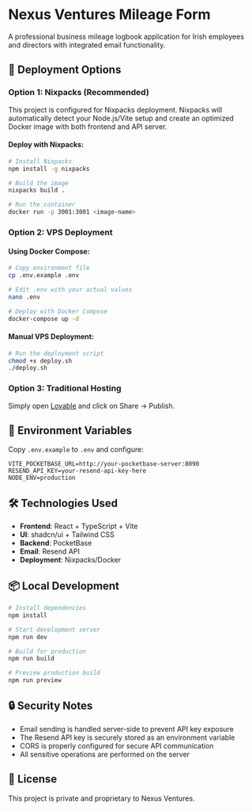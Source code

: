 # Nexus Ventures Mileage Form

A professional business mileage logbook application for Irish employees and directors with integrated email functionality.

## 🚀 Deployment Options

### Option 1: Nixpacks (Recommended)

This project is configured for Nixpacks deployment. Nixpacks will automatically detect your Node.js/Vite setup and create an optimized Docker image with both frontend and API server.

#### Deploy with Nixpacks:

```bash
# Install Nixpacks
npm install -g nixpacks

# Build the image
nixpacks build .

# Run the container
docker run -p 3001:3001 <image-name>
```

### Option 2: VPS Deployment

#### Using Docker Compose:

```bash
# Copy environment file
cp .env.example .env

# Edit .env with your actual values
nano .env

# Deploy with Docker Compose
docker-compose up -d
```

#### Manual VPS Deployment:

```bash
# Run the deployment script
chmod +x deploy.sh
./deploy.sh
```

### Option 3: Traditional Hosting

Simply open [Lovable](https://lovable.dev/projects/09dd6b8d-6651-4a29-ad95-825344cc34ea) and click on Share -> Publish.

## 🔧 Environment Variables

Copy `.env.example` to `.env` and configure:

```env
VITE_POCKETBASE_URL=http://your-pocketbase-server:8090
RESEND_API_KEY=your-resend-api-key-here
NODE_ENV=production
```

## 🛠️ Technologies Used

- **Frontend**: React + TypeScript + Vite
- **UI**: shadcn/ui + Tailwind CSS
- **Backend**: PocketBase
- **Email**: Resend API
- **Deployment**: Nixpacks/Docker

## 📦 Local Development

```bash
# Install dependencies
npm install

# Start development server
npm run dev

# Build for production
npm run build

# Preview production build
npm run preview
```

## 🔒 Security Notes

- Email sending is handled server-side to prevent API key exposure
- The Resend API key is securely stored as an environment variable
- CORS is properly configured for secure API communication
- All sensitive operations are performed on the server

## 📄 License

This project is private and proprietary to Nexus Ventures.
